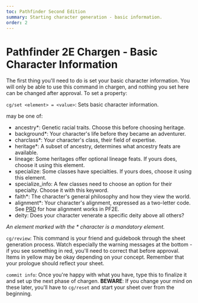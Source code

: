 ```yaml
---
toc: Pathfinder Second Edition
summary: Starting character generation - basic information.
order: 2
---
```

# Pathfinder 2E Chargen - Basic Character Information

The first thing you'll need to do is set your basic character information. You will only be able to use this command in chargen, and nothing you set here can be changed after approval. To set a property:

`cg/set <element> = <value>`: Sets basic character information.

<element> may be one of:

* ancestry*: Genetic racial traits. Choose this before choosing heritage.
* background*: Your character's life before they became an adventurer.
* charclass*: Your character's class, their field of expertise.
* heritage*: A subset of ancestry, determines what ancestry feats are available.
* lineage: Some heritages offer optional lineage feats. If yours does, choose it using this element.
* specialize: Some classes have specialties. If yours does, choose it using this element.
* specialize_info: A few classes need to choose an option for their specialty. Choose it with this keyword.
* faith*: The character's general philosophy and how they view the world.
* alignment*: Your character's alignment, expressed as a two-letter code. See [PRD](https://2e.aonprd.com/Rules.aspx?ID=95) for how alignment works in PF2E.
* deity: Does your character venerate a specific deity above all others?

_An element marked with the * character is a mandatory element._

`cg/review`: This command is your friend and guidebook through the sheet generation process. Watch especially the warning messages at the bottom - if you see something in red, you'll need to correct that before approval. Items in yellow may be okay depending on your concept. Remember that your prologue should reflect your sheet.

`commit info`: Once you're happy with what you have, type this to finalize it and set up the next phase of chargen. **BEWARE**: If you change your mind on these later, you'll have to `cg/reset` and start your sheet over from the beginning.
